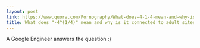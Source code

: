```yaml
---
layout: post
link: https://www.quora.com/Pornography/What-does-4-1-4-mean-and-why-is-it-connected-to-porn
title: What does "-4^(1/4)" mean and why is it connected to adult sites? 
---
```

A Google Engineer answers the question :)